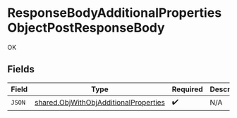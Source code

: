 # ResponseBodyAdditionalPropertiesObjectPostResponseBody

OK


## Fields

| Field                                                                                          | Type                                                                                           | Required                                                                                       | Description                                                                                    |
| ---------------------------------------------------------------------------------------------- | ---------------------------------------------------------------------------------------------- | ---------------------------------------------------------------------------------------------- | ---------------------------------------------------------------------------------------------- |
| `JSON`                                                                                         | [shared.ObjWithObjAdditionalProperties](../../models/shared/objwithobjadditionalproperties.md) | :heavy_check_mark:                                                                             | N/A                                                                                            |
